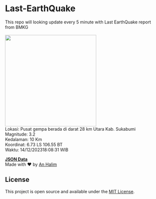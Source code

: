 # Last-EarthQuake
This repo will looking update every 5 minute with Last EarthQuake report from BMKG
<br>
<br>
<img src="https://static.bmkg.go.id/20231214180831.mmi.jpg" width="300"/>
<br>
Lokasi: Pusat gempa berada di darat 28 km Utara Kab. Sukabumi <br>
Magnitude: 3.2 <br>
Kedalaman: 10 Km <br>
Koordinat: 6.73 LS 106.55 BT <br>
Waktu: 14/12/202318:08:31 WIB <br>

<a href="./data/data.json">**JSON Data**</a>
<br>
Made with ❤️ by <a href="https://github.com/an-halim">An Halim</a>
## License

This project is open source and available under the [MIT License](LICENSE).
